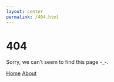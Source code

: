 ```yaml
---
layout: center
permalink: /404.html
---
```


# 404

Sorry, we can't seem to find this page -_-.

<div class="mt3">
  <a href="{{ site.baseurl }}/" class="button button-blue button-big">Home</a>
  <a href="{{ site.baseurl }}/About/" class="button button-blue button-big">About</a>
</div>
